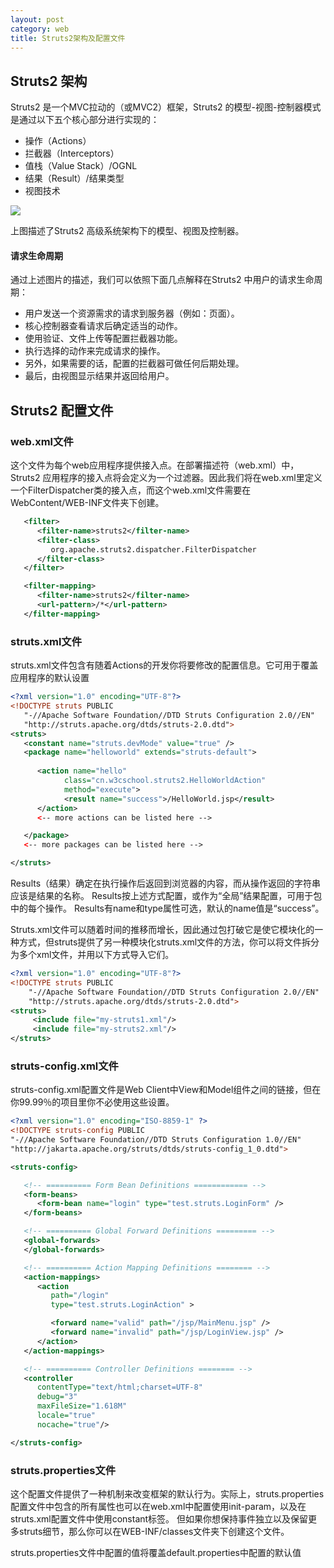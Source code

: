 ```yaml
---
layout: post
category: web
title: Struts2架构及配置文件
---
```


## Struts2 架构

Struts2 是一个MVC拉动的（或MVC2）框架，Struts2 的模型-视图-控制器模式是通过以下五个核心部分进行实现的：

- 操作（Actions）
- 拦截器（Interceptors）
- 值栈（Value Stack）/OGNL
- 结果（Result）/结果类型
- 视图技术

![](https://7n.w3cschool.cn/attachments/tuploads/struts_2/struts_2_architecture.gif)

上图描述了Struts2 高级系统架构下的模型、视图及控制器。

#### 请求生命周期

通过上述图片的描述，我们可以依照下面几点解释在Struts2 中用户的请求生命周期：

- 用户发送一个资源需求的请求到服务器（例如：页面）。
- 核心控制器查看请求后确定适当的动作。
- 使用验证、文件上传等配置拦截器功能。
- 执行选择的动作来完成请求的操作。
- 另外，如果需要的话，配置的拦截器可做任何后期处理。
- 最后，由视图显示结果并返回给用户。

## Struts2 配置文件

### web.xml文件
这个文件为每个web应用程序提供接入点。在部署描述符（web.xml）中，Struts2 应用程序的接入点将会定义为一个过滤器。因此我们将在web.xml里定义一个FilterDispatcher类的接入点，而这个web.xml文件需要在WebContent/WEB-INF文件夹下创建。 

```xml
   <filter>
      <filter-name>struts2</filter-name>
      <filter-class>
         org.apache.struts2.dispatcher.FilterDispatcher
      </filter-class>
   </filter>

   <filter-mapping>
      <filter-name>struts2</filter-name>
      <url-pattern>/*</url-pattern>
   </filter-mapping>
```

### struts.xml文件

struts.xml文件包含有随着Actions的开发你将要修改的配置信息。它可用于覆盖应用程序的默认设置

```xml
<?xml version="1.0" encoding="UTF-8"?>
<!DOCTYPE struts PUBLIC
   "-//Apache Software Foundation//DTD Struts Configuration 2.0//EN"
   "http://struts.apache.org/dtds/struts-2.0.dtd">
<struts>
   <constant name="struts.devMode" value="true" />
   <package name="helloworld" extends="struts-default">
     
      <action name="hello" 
            class="cn.w3cschool.struts2.HelloWorldAction" 
            method="execute">
            <result name="success">/HelloWorld.jsp</result>
      </action>
      <-- more actions can be listed here -->

   </package>
   <-- more packages can be listed here -->

</struts>
```

Results（结果）确定在执行操作后返回到浏览器的内容，而从操作返回的字符串应该是结果的名称。 Results按上述方式配置，或作为“全局”结果配置，可用于包中的每个操作。 Results有name和type属性可选，默认的name值是“success”。

Struts.xml文件可以随着时间的推移而增长，因此通过包打破它是使它模块化的一种方式，但struts提供了另一种模块化struts.xml文件的方法，你可以将文件拆分为多个xml文件，并用以下方式导入它们。

```xml
<?xml version="1.0" encoding="UTF-8"?>
<!DOCTYPE struts PUBLIC
    "-//Apache Software Foundation//DTD Struts Configuration 2.0//EN"
    "http://struts.apache.org/dtds/struts-2.0.dtd">
<struts>
     <include file="my-struts1.xml"/>
     <include file="my-struts2.xml"/>
</struts>
```

### struts-config.xml文件

struts-config.xml配置文件是Web Client中View和Model组件之间的链接，但在你99.99％的项目里你不必使用这些设置。

```xml
<?xml version="1.0" encoding="ISO-8859-1" ?>
<!DOCTYPE struts-config PUBLIC
"-//Apache Software Foundation//DTD Struts Configuration 1.0//EN"
"http://jakarta.apache.org/struts/dtds/struts-config_1_0.dtd">

<struts-config>

   <!-- ========== Form Bean Definitions ============ -->
   <form-beans>
      <form-bean name="login" type="test.struts.LoginForm" />
   </form-beans>

   <!-- ========== Global Forward Definitions ========= -->
   <global-forwards>
   </global-forwards>

   <!-- ========== Action Mapping Definitions ======== -->
   <action-mappings>
      <action
         path="/login"
         type="test.struts.LoginAction" >

         <forward name="valid" path="/jsp/MainMenu.jsp" />
         <forward name="invalid" path="/jsp/LoginView.jsp" />
      </action>
   </action-mappings>

   <!-- ========== Controller Definitions ======== -->
   <controller 
      contentType="text/html;charset=UTF-8"
      debug="3"
      maxFileSize="1.618M"
      locale="true"
      nocache="true"/>

</struts-config>
```

### struts.properties文件

这个配置文件提供了一种机制来改变框架的默认行为。实际上，struts.properties配置文件中包含的所有属性也可以在web.xml中配置使用init-param，以及在struts.xml配置文件中使用constant标签。 但如果你想保持事件独立以及保留更多struts细节，那么你可以在WEB-INF/classes文件夹下创建这个文件。

struts.properties文件中配置的值将覆盖default.properties中配置的默认值
